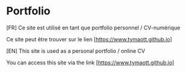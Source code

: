 # Portfolio

[FR] Ce site est utilisé en tant que portfolio personnel / CV-numérique 

Ce site peut être trouver sur le lien [https://www.tymaott.github.io]

[EN] This site is used as a personal portfolio / online CV

You can access this site via the link [https://www.tymaott.github.io]

